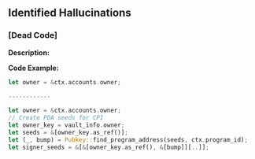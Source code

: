 ## Identified Hallucinations

### [Dead Code]
**Description:** 


**Code Example:**
```rust
let owner = &ctx.accounts.owner;

------------ 

let owner = &ctx.accounts.owner;
// Create PDA seeds for CPI
let owner_key = vault_info.owner;
let seeds = &[owner_key.as_ref()];
let (_, bump) = Pubkey::find_program_address(seeds, ctx.program_id);
let signer_seeds = &[&[owner_key.as_ref(), &[bump]][..]];
```
